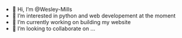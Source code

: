 - 👋 Hi, I’m @Wesley-Mills
- 👀 I’m interested in python and web developement at the moment
- 🌱 I’m currently working on building my website
- 💞️ I’m looking to collaborate on ...

<!---
Wesley-Mills/Wesley-Mills is a ✨ special ✨ repository because its `README.md` (this file) appears on your GitHub profile.
You can click the Preview link to take a look at your changes.
--->
